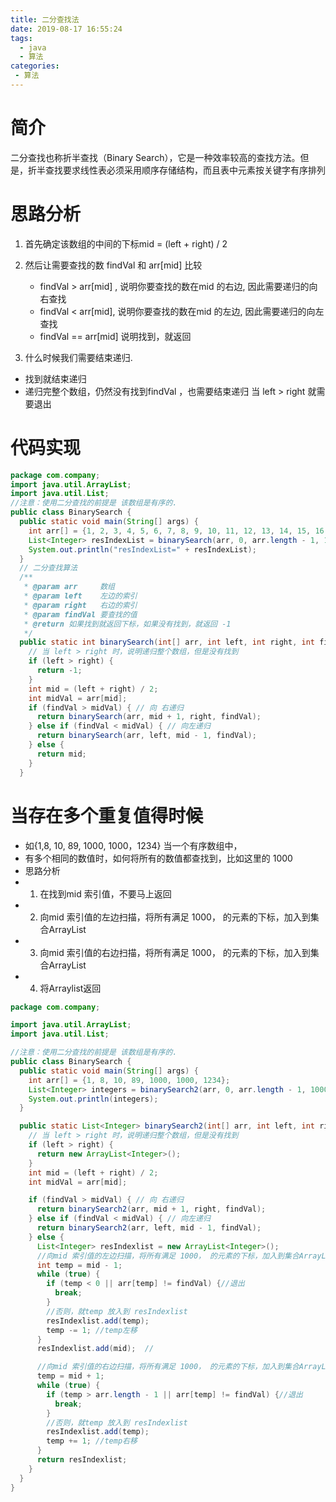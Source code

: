 ```yaml
---
title: 二分查找法
date: 2019-08-17 16:55:24
tags: 
  - java
  - 算法
categories:
 - 算法
---
```

# 简介
二分查找也称折半查找（Binary Search），它是一种效率较高的查找方法。但是，折半查找要求线性表必须采用顺序存储结构，而且表中元素按关键字有序排列
# 思路分析
1. 首先确定该数组的中间的下标mid = (left + right) / 2
2. 然后让需要查找的数 findVal 和 arr[mid] 比较
    - findVal > arr[mid] ,  说明你要查找的数在mid 的右边, 因此需要递归的向右查找
    - findVal < arr[mid], 说明你要查找的数在mid 的左边, 因此需要递归的向左查找
    - findVal == arr[mid] 说明找到，就返回

3. 什么时候我们需要结束递归.
- 找到就结束递归 
- 递归完整个数组，仍然没有找到findVal ，也需要结束递归  当 left > right 就需要退出

# 代码实现
```java
package com.company;
import java.util.ArrayList;
import java.util.List;
//注意：使用二分查找的前提是 该数组是有序的.
public class BinarySearch {
  public static void main(String[] args) {
    int arr[] = {1, 2, 3, 4, 5, 6, 7, 8, 9, 10, 11, 12, 13, 14, 15, 16, 17, 18, 19, 20};
    List<Integer> resIndexList = binarySearch(arr, 0, arr.length - 1, 1);
    System.out.println("resIndexList=" + resIndexList);
  }
  // 二分查找算法
  /**
   * @param arr     数组
   * @param left    左边的索引
   * @param right   右边的索引
   * @param findVal 要查找的值
   * @return 如果找到就返回下标，如果没有找到，就返回 -1
   */
  public static int binarySearch(int[] arr, int left, int right, int findVal) {
    // 当 left > right 时，说明递归整个数组，但是没有找到
    if (left > right) {
      return -1;
    }
    int mid = (left + right) / 2;
    int midVal = arr[mid];
    if (findVal > midVal) { // 向 右递归
      return binarySearch(arr, mid + 1, right, findVal);
    } else if (findVal < midVal) { // 向左递归
      return binarySearch(arr, left, mid - 1, findVal);
    } else {
      return mid;
    }
  }
```
# 当存在多个重复值得时候
   * 如{1,8, 10, 89, 1000, 1000，1234} 当一个有序数组中，
   * 有多个相同的数值时，如何将所有的数值都查找到，比如这里的 1000
   * 思路分析
   * 1. 在找到mid 索引值，不要马上返回
   * 2. 向mid 索引值的左边扫描，将所有满足 1000， 的元素的下标，加入到集合ArrayList
   * 3. 向mid 索引值的右边扫描，将所有满足 1000， 的元素的下标，加入到集合ArrayList
   * 4. 将Arraylist返回
```java
package com.company;

import java.util.ArrayList;
import java.util.List;

//注意：使用二分查找的前提是 该数组是有序的.
public class BinarySearch {
  public static void main(String[] args) {
    int arr[] = {1, 8, 10, 89, 1000, 1000, 1234};
    List<Integer> integers = binarySearch2(arr, 0, arr.length - 1, 1000);
    System.out.println(integers);
  }

  public static List<Integer> binarySearch2(int[] arr, int left, int right, int findVal) {
    // 当 left > right 时，说明递归整个数组，但是没有找到
    if (left > right) {
      return new ArrayList<Integer>();
    }
    int mid = (left + right) / 2;
    int midVal = arr[mid];

    if (findVal > midVal) { // 向 右递归
      return binarySearch2(arr, mid + 1, right, findVal);
    } else if (findVal < midVal) { // 向左递归
      return binarySearch2(arr, left, mid - 1, findVal);
    } else {
      List<Integer> resIndexlist = new ArrayList<Integer>();
      //向mid 索引值的左边扫描，将所有满足 1000， 的元素的下标，加入到集合ArrayList
      int temp = mid - 1;
      while (true) {
        if (temp < 0 || arr[temp] != findVal) {//退出
          break;
        }
        //否则，就temp 放入到 resIndexlist
        resIndexlist.add(temp);
        temp -= 1; //temp左移
      }
      resIndexlist.add(mid);  //

      //向mid 索引值的右边扫描，将所有满足 1000， 的元素的下标，加入到集合ArrayList
      temp = mid + 1;
      while (true) {
        if (temp > arr.length - 1 || arr[temp] != findVal) {//退出
          break;
        }
        //否则，就temp 放入到 resIndexlist
        resIndexlist.add(temp);
        temp += 1; //temp右移
      }
      return resIndexlist;
    }
  }
}

```